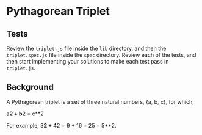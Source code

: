 # Pythagorean Triplet

## Tests

Review the `triplet.js` file inside the `lib` directory, and then the `triplet.spec.js` file inside the `spec` directory. Review each of the tests, and then start implementing your solutions to make each test pass in `triplet.js`.

## Background

A Pythagorean triplet is a set of three natural numbers, {a, b, c}, for which,

a**2 + b**2 = c**2

For example, 3**2 + 4**2 = 9 + 16 = 25 = 5**2.
